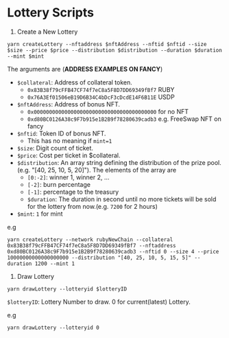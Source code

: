 # Lottery Scripts

1. Create a New Lottery

```
yarn createLottery --nftaddress $nftAddress --nftid $nftid --size $size --price $price --distribution $distribution --duration $duration --mint $mint
```

The arguments are (**ADDRESS EXAMPLES ON FANCY**)

* `$collateral`: Address of collateral token.
  * `0x83B38f79cFFB47CF74f7eC8a5F8D7DD69349fBf7` RUBY
  * `0x76A3Ef01506eB19D6B34C4bDcF3cDcdE14F6B11E` USDP
* `$nftAddress`: Address of bonus NFT.
  * `0x0000000000000000000000000000000000000000` for no NFT
  * `0xd80BC0126A38c9F7b915e1B2B9f78280639cadb3` e.g. FreeSwap NFT on fancy
* `$nftid`: Token ID of bonus NFT.
  * This has no meaning if `mint=1`
* `$size`: Digit count of ticket.
* `$price`: Cost per ticket in $collateral.
* `$distribution`: An array string defining the distribution of the prize pool.(e.g. "[40, 25, 10, 5, 20]"). The elements of the array are
  * `[0:-2]`: winner 1, winner 2, ...
  * `[-2]`: burn percentage
  * `[-1]`: percentage to the treasury
  * `$duration`: The duration in second until no more tickets will be sold for the lottery from now.(e.g. `7200` for 2 hours)
* `$mint`: `1` for mint

e.g 
```
yarn createLottery --network rubyNewChain --collateral 0x83B38f79cFFB47CF74f7eC8a5F8D7DD69349fBf7 --nftaddress 0xd80BC0126A38c9F7b915e1B2B9f78280639cadb3 --nftid 0 --size 4 --price 10000000000000000000 --distribution "[40, 25, 10, 5, 15, 5]" --duration 1200 --mint 1

```
1. Draw Lottery

```
yarn drawLottery --lotteryid $lotteryID
```

`$lotteryID`: Lottery Number to draw. 0 for current(latest) Lottery.

e.g
```
yarn drawLottery --lotteryid 0
```
